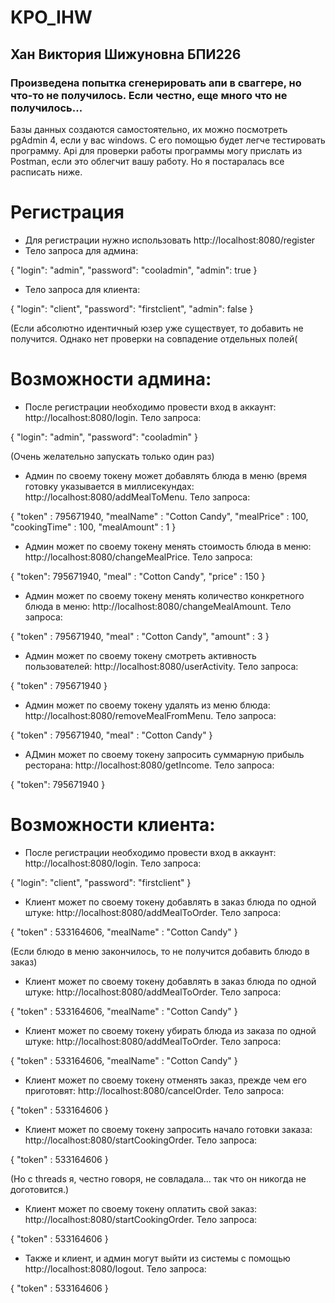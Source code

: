 # KPO_IHW
 
## Хан Виктория Шижуновна БПИ226
### Произведена попытка сгенерировать апи в сваггере, но что-то не получилось. Если честно, еще много что не получилось...
Базы данных создаются самостоятельно, их можно посмотреть pgAdmin 4, если у вас windows. С его помощью будет легче тестировать программу. Api для проверки работы программы могу прислать из Postman, если это облегчит вашу работу. Но я постаралась все расписать ниже. 

# Регистрация 
* Для регистрации нужно использовать http://localhost:8080/register
* Тело запроса для админа:

{
    "login": "admin",
    "password": "cooladmin",
    "admin": true
}

* Тело запроса для клиента:

{
    "login": "client",
    "password": "firstclient",
    "admin": false
} 

(Если абсолютно идентичный юзер уже существует, то добавить не получится. Однако нет проверки на совпадение отдельных полей( 

# Возможности админа:
* После регистрации необходимо провести вход в аккаунт: http://localhost:8080/login. Тело запроса: 

{
    "login": "admin",
    "password": "cooladmin"
}

(Очень желательно запускать только один раз)

* Админ по своему токену может добавлять блюда в меню (время готовку указывается в миллисекундах: http://localhost:8080/addMealToMenu. Тело запроса: 

{
    "token" : 795671940,
    "mealName" : "Cotton Candy",
    "mealPrice" : 100,
    "cookingTime" : 100,
    "mealAmount" : 1
}

* Админ может по своему токену менять стоимость блюда в меню: http://localhost:8080/changeMealPrice. Тело запроса: 

{
    "token": 795671940,
    "meal" : "Cotton Candy",
    "price" : 150
}

* Админ может по своему токену менять количество конкретного блюда в меню: http://localhost:8080/changeMealAmount. Тело запроса: 

{
    "token" : 795671940,
    "meal" : "Cotton Candy",
    "amount" : 3
}

* Админ может по своему токену смотреть активность пользователей: http://localhost:8080/userActivity. Тело запроса:

{
    "token" : 795671940
}

* Админ может по своему токену удалять из меню блюда: http://localhost:8080/removeMealFromMenu. Тело запроса: 

{
    "token" : 795671940,
    "meal" : "Cotton Candy"
}

* АДмин может по своему токену запросить суммарную прибыль ресторана: http://localhost:8080/getIncome. Тело запроса: 

{
    "token": 795671940
}


# Возможности клиента:
* После регистрации необходимо провести вход в аккаунт: http://localhost:8080/login. Тело запроса: 

{
    "login": "client",
    "password": "firstclient"
}

* Клиент может по своему токену добавлять в заказ блюда по одной штуке: 
http://localhost:8080/addMealToOrder. Тело запроса: 

{
    "token" : 533164606,
    "mealName" : "Cotton Candy"
}

(Если блюдо в меню закончилось, то не получится добавить блюдо в заказ)

* Клиент может по своему токену добавлять в заказ блюда по одной штуке: 
http://localhost:8080/addMealToOrder. Тело запроса: 

{
    "token" : 533164606,
    "mealName" : "Cotton Candy"
}

* Клиент может по своему токену убирать блюда из заказа по одной штуке: 
http://localhost:8080/addMealToOrder. Тело запроса: 

{
    "token" : 533164606,
    "mealName" : "Cotton Candy"
}

* Клиент может по своему токену отменять заказ, прежде чем его приготовят: http://localhost:8080/cancelOrder. Тело запроса:

{
    "token" : 533164606
}

* Клиент может по своему токену запросить начало готовки заказа: http://localhost:8080/startCookingOrder. Тело запроса: 

{
    "token" : 533164606
}

(Но с threads я, честно говоря, не совладала... так что он никогда не доготовится.)

* Клиент может по своему токену оплатить свой заказ: http://localhost:8080/startCookingOrder. Тело запроса: 

{
    "token" : 533164606
}

* Также и клиент, и админ могут выйти из системы с помощью http://localhost:8080/logout. Тело запроса:

{
    "token" : 533164606
}



















